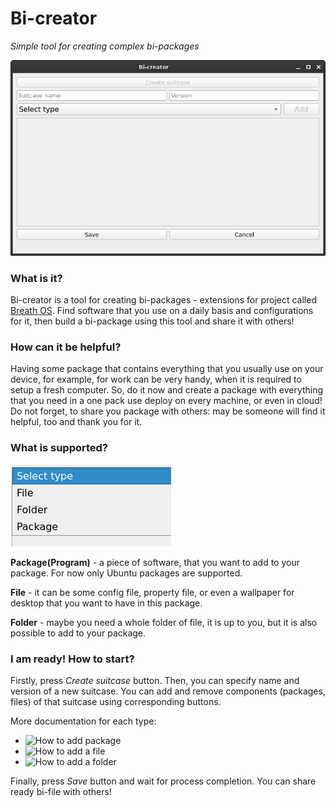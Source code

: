 # Bi-creator

*Simple tool for creating complex bi-packages*

![main_window](docs/main_window.png)

### What is it?

Bi-creator is a tool for creating bi-packages - extensions for project called [Breath OS](https://breathos.github.io/). Find software that you use on a daily basis and configurations for it, then build a bi-package using this tool and share it with others!

### How can it be helpful?

Having some package that contains everything that you usually use on your device, for example, for work can be very handy, when it is required to setup a fresh computer. So, do it now and create a package with everything that you need in a one pack use deploy on every machine, or even in cloud! Do not forget, to share you package with others: may be someone will find it helpful, too and thank you for it. 

### What is supported?

![supported_types](docs/supported_types.png)

**Package(Program)** - a piece of software, that you want to add to your package. For now only Ubuntu packages are supported.

**File** - it can be some config file, property file, or even a wallpaper for desktop that you want to have in this package. 

**Folder** - maybe you need a whole folder of file, it is up to you, but it is also possible to add to your package.

### I am ready! How to start?
Firstly, press *Create suitcase* button. Then, you can specify name and version of a new suitcase.
You can add and remove components (packages, files) of that suitcase using corresponding buttons.

More documentation for each type:
- ![How to add package]()
- ![How to add a file]()
- ![How to add a folder]()

Finally, press *Save* button and wait for process completion. 
You can share ready bi-file with others!

